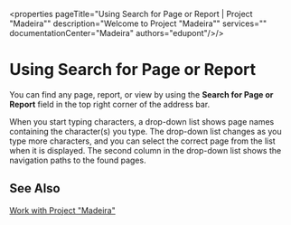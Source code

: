 <properties
	pageTitle="Using Search for Page or Report | Project "Madeira""
        description="Welcome to Project "Madeira"" 
        services="" 
        documentationCenter="Madeira"
        authors="edupont"/>/>
    
# Using Search for Page or Report
You can find any page, report, or view by using the **Search for Page or Report** field in the top right corner of the address bar.

When you start typing characters, a drop-down list shows page names containing the character(s) you type. The drop-down list changes as you type more characters, and you can select the correct page from the list when it is displayed. The second column in the drop-down list shows the navigation paths to the found pages.

## See Also
[Work with Project "Madeira"](ui-work-product.md)